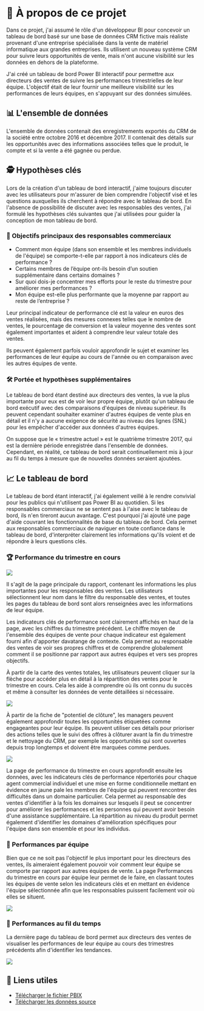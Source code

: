 # 📝 À propos de ce projet

Dans ce projet, j'ai assumé le rôle d'un développeur BI pour concevoir un tableau de bord basé sur une base de données CRM fictive mais réaliste provenant d'une entreprise spécialisée dans la vente de matériel informatique aux grandes entreprises. Ils utilisent un nouveau système CRM pour suivre leurs opportunités de vente, mais n'ont aucune visibilité sur les données en dehors de la plateforme.

J'ai créé un tableau de bord Power BI interactif pour permettre aux directeurs des ventes de suivre les performances trimestrielles de leur équipe. L'objectif était de leur fournir une meilleure visibilité sur les performances de leurs équipes, en s'appuyant sur des données simulées.

## 📊 L'ensemble de données

L'ensemble de données contenait des enregistrements exportés du CRM de la société entre octobre 2016 et décembre 2017. Il contenait des détails sur les opportunités avec des informations associées telles que le produit, le compte et si la vente a été gagnée ou perdue.

## 🕵️ Hypothèses clés

Lors de la création d'un tableau de bord interactif, j'aime toujours discuter avec les utilisateurs pour m'assurer de bien comprendre l'objectif visé et les questions auxquelles ils cherchent à répondre avec le tableau de bord. En l'absence de possibilité de discuter avec les responsables des ventes, j'ai formulé les hypothèses clés suivantes que j'ai utilisées pour guider la conception de mon tableau de bord.

### 🎯 Objectifs principaux des responsables commerciaux

- Comment mon équipe (dans son ensemble et les membres individuels de l'équipe) se comporte-t-elle par rapport à nos indicateurs clés de performance ?
- Certains membres de l’équipe ont-ils besoin d’un soutien supplémentaire dans certains domaines ?
- Sur quoi dois-je concentrer mes efforts pour le reste du trimestre pour améliorer mes performances ?
- Mon équipe est-elle plus performante que la moyenne par rapport au reste de l’entreprise ?

Leur principal indicateur de performance clé est la valeur en euros des ventes réalisées, mais des mesures connexes telles que le nombre de ventes, le pourcentage de conversion et la valeur moyenne des ventes sont également importantes et aident à comprendre leur valeur totale des ventes.

Ils peuvent également parfois vouloir approfondir le sujet et examiner les performances de leur équipe au cours de l'année ou en comparaison avec les autres équipes de vente.

### 🛠️ Portée et hypothèses supplémentaires

Le tableau de bord étant destiné aux directeurs des ventes, la vue la plus importante pour eux est de voir leur propre équipe, plutôt qu'un tableau de bord exécutif avec des comparaisons d'équipes de niveau supérieur. Ils peuvent cependant souhaiter examiner d'autres équipes de vente plus en détail et il n'y a aucune exigence de sécurité au niveau des lignes (SNL) pour les empêcher d'accéder aux données d'autres équipes.

On suppose que le « trimestre actuel » est le quatrième trimestre 2017, qui est la dernière période enregistrée dans l'ensemble de données. Cependant, en réalité, ce tableau de bord serait continuellement mis à jour au fil du temps à mesure que de nouvelles données seraient ajoutées.

## 📈 Le tableau de bord

Le tableau de bord étant interactif, j'ai également veillé à le rendre convivial pour les publics qui n'utilisent pas Power BI au quotidien. Si les responsables commerciaux ne se sentent pas à l'aise avec le tableau de bord, ils n'en tireront aucun avantage. C'est pourquoi j'ai ajouté une page d'aide couvrant les fonctionnalités de base du tableau de bord. Cela permet aux responsables commerciaux de naviguer en toute confiance dans le tableau de bord, d'interpréter clairement les informations qu'ils voient et de répondre à leurs questions clés.

### 🏆 Performance du trimestre en cours

![ ](https://github.com/Arnaudl44/Projet_Tableau_de_Bord_CRM_Insights_pour_Managers/blob/main/images/Capture%20d%E2%80%99%C3%A9cran_1.png)

Il s'agit de la page principale du rapport, contenant les informations les plus importantes pour les responsables des ventes. Les utilisateurs sélectionnent leur nom dans le filtre du responsable des ventes, et toutes les pages du tableau de bord sont alors renseignées avec les informations de leur équipe.

Les indicateurs clés de performance sont clairement affichés en haut de la page, avec les chiffres du trimestre précédent. Le chiffre moyen de l'ensemble des équipes de vente pour chaque indicateur est également fourni afin d'apporter davatange de contexte. Cela permet au responsable des ventes de voir ses propres chiffres et de comprendre globalement comment il se positionne par rapport aux autres équipes et vers ses propres objectifs.

À partir de la carte des ventes totales, les utilisateurs peuvent cliquer sur la flèche pour accéder plus en détail à la répartition des ventes pour le trimestre en cours. Cela les aide à comprendre où ils ont connu du succès et même à consulter les données de vente détaillées si nécessaire.

![ ](https://github.com/Arnaudl44/Projet_Tableau_de_Bord_CRM_Insights_pour_Managers/blob/main/images/Capture%20d%E2%80%99%C3%A9cran_4.png)

À partir de la fiche de "potentiel de clôture", les managers peuvent également approfondir toutes les opportunités étiquetées comme engageantes pour leur équipe. Ils peuvent utiliser ces détails pour prioriser des actions telles que le suivi des offres à clôturer avant la fin du trimestre et le nettoyage du CRM, par exemple les opportunités qui sont ouvertes depuis trop longtemps et doivent être marquées comme perdues.

![ ](https://github.com/Arnaudl44/Projet_Tableau_de_Bord_CRM_Insights_pour_Managers/blob/main/images/Capture%20d%E2%80%99%C3%A9cran_5.png)

La page de performance du trimestre en cours approfondit ensuite les données, avec les indicateurs clés de performance répertoriés pour chaque agent commercial individuel et une mise en forme conditionnelle mettant en évidence en jaune pale les membres de l'équipe qui peuvent rencontrer des difficultés dans un domaine particulier. Cela permet au responsable des ventes d'identifier à la fois les domaines sur lesquels il peut se concentrer pour améliorer les performances et les personnes qui peuvent avoir besoin d'une assistance supplémentaire. La répartition au niveau du produit permet également d'identifier les domaines d'amélioration spécifiques pour l'équipe dans son ensemble et pour les individus.

### 🤝 Performances par équipe

Bien que ce ne soit pas l'objectif le plus important pour les directeurs des ventes, ils aimeraient également pouvoir voir comment leur équipe se comporte par rapport aux autres équipes de vente. La page Performances du trimestre en cours par équipe leur permet de le faire, en classant toutes les équipes de vente selon les indicateurs clés et en mettant en évidence l'équipe sélectionnée afin que les responsables puissent facilement voir où elles se situent.

![ ](https://github.com/Arnaudl44/Projet_Tableau_de_Bord_CRM_Insights_pour_Managers/blob/main/images/Capture%20d%E2%80%99%C3%A9cran_2.png)

### 📅 Performances au fil du temps

La dernière page du tableau de bord permet aux directeurs des ventes de visualiser les performances de leur équipe au cours des trimestres précédents afin d'identifier les tendances.

![ ](https://github.com/Arnaudl44/Projet_Tableau_de_Bord_CRM_Insights_pour_Managers/blob/main/images/Capture%20d%E2%80%99%C3%A9cran_3.png)

## 🔗 Liens utiles

- [Télécharger le fichier PBIX](https://drive.google.com/file/d/1eGq75_yLONsKiQWKtZixaPvfaij1v3Yo/view?usp=sharing)  
- [Télécharger les données source](https://drive.google.com/file/d/1NfDCa6ynL2n-5Z40dmAYKAOKr01hC59M/view?usp=sharing)
